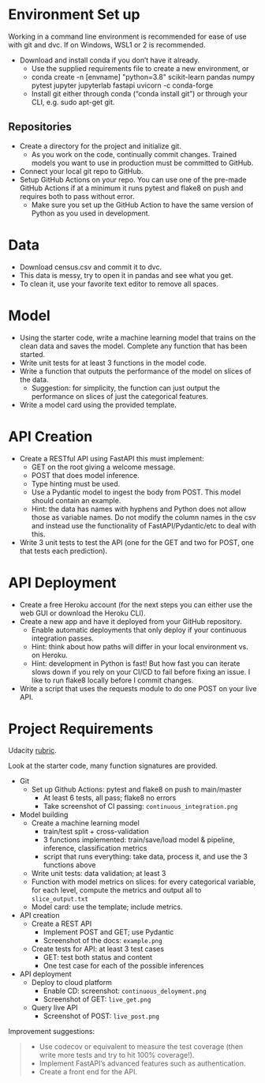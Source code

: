 # Environment Set up

Working in a command line environment is recommended for ease of use with git and dvc. If on Windows, WSL1 or 2 is recommended.

* Download and install conda if you don’t have it already.
    * Use the supplied requirements file to create a new environment, or
    * conda create -n [envname] "python=3.8" scikit-learn pandas numpy pytest jupyter jupyterlab fastapi uvicorn -c conda-forge
    * Install git either through conda (“conda install git”) or through your CLI, e.g. sudo apt-get git.

## Repositories

* Create a directory for the project and initialize git.
    * As you work on the code, continually commit changes. Trained models you want to use in production must be committed to GitHub.
* Connect your local git repo to GitHub.
* Setup GitHub Actions on your repo. You can use one of the pre-made GitHub Actions if at a minimum it runs pytest and flake8 on push and requires both to pass without error.
    * Make sure you set up the GitHub Action to have the same version of Python as you used in development.

# Data

* Download census.csv and commit it to dvc.
* This data is messy, try to open it in pandas and see what you get.
* To clean it, use your favorite text editor to remove all spaces.

# Model

* Using the starter code, write a machine learning model that trains on the clean data and saves the model. Complete any function that has been started.
* Write unit tests for at least 3 functions in the model code.
* Write a function that outputs the performance of the model on slices of the data.
    * Suggestion: for simplicity, the function can just output the performance on slices of just the categorical features.
* Write a model card using the provided template.

# API Creation

*  Create a RESTful API using FastAPI this must implement:
    * GET on the root giving a welcome message.
    * POST that does model inference.
    * Type hinting must be used.
    * Use a Pydantic model to ingest the body from POST. This model should contain an example.
   	 * Hint: the data has names with hyphens and Python does not allow those as variable names. Do not modify the column names in the csv and instead use the functionality of FastAPI/Pydantic/etc to deal with this.
* Write 3 unit tests to test the API (one for the GET and two for POST, one that tests each prediction).

# API Deployment

* Create a free Heroku account (for the next steps you can either use the web GUI or download the Heroku CLI).
* Create a new app and have it deployed from your GitHub repository.
    * Enable automatic deployments that only deploy if your continuous integration passes.
    * Hint: think about how paths will differ in your local environment vs. on Heroku.
    * Hint: development in Python is fast! But how fast you can iterate slows down if you rely on your CI/CD to fail before fixing an issue. I like to run flake8 locally before I commit changes.
* Write a script that uses the requests module to do one POST on your live API.

# Project Requirements

Udacity [rubric](https://review.udacity.com/#!/rubrics/5033/view).

Look at the starter code, many function signatures are provided.

- Git
  - Set up Github Actions: pytest and flake8 on push to main/master
    - At least 6 tests, all pass; flake8 no errors
    - Take screenshot of CI passing: `continuous_integration.png`
- Model building
  - Create a machine learning model
    - train/test split + cross-validation
    - 3 functions implemented: train/save/load model & pipeline, inference, classification metrics
    - script that runs everything: take data, process it, and use the 3 functions above
  - Write unit tests: data validation; at least 3
  - Function with model metrics on slices: for every categorical variable, for each level, compute the metrics and output all to `slice_output.txt`
  - Model card: use the template; include metrics.
- API creation
  - Create a REST API
    - Implement POST and GET; use Pydantic
    - Screenshot of the docs: `example.png`
  - Create tests for API: at least 3 test cases
    - GET: test both status and content
    - One test case for each of the possible inferences
- API deployment
  - Deploy to cloud platform
    - Enable CD: screenshot: `continuous_deloyment.png`
    - Screenshot of GET: `live_get.png`
  - Query live API
    - Screenshot of POST: `live_post.png`


Improvement suggestions:

> - Use codecov or equivalent to measure the test coverage (then write more tests and try to hit 100% coverage!).
> - Implement FastAPI’s advanced features such as authentication.
> - Create a front end for the API.